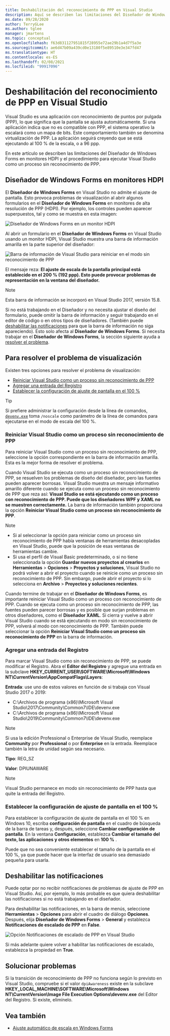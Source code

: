 ```yaml
---
title: Deshabilitación del reconocimiento de PPP en Visual Studio
description: Aquí se describen las limitaciones del Diseñador de Windows Forms en monitores HDPI y el procedimiento para ejecutar Visual Studio como un proceso sin reconocimiento de PPP.
ms.date: 09/28/2020
author: TerryGLee
ms.author: tglee
manager: jmartens
ms.topic: conceptual
ms.openlocfilehash: f63d831127951815f28955e72ae29b1a4d7f5a3e
ms.sourcegitcommit: ae6d47b09a439cd0e13180f5e89510e3e347fd47
ms.translationtype: HT
ms.contentlocale: es-ES
ms.lasthandoff: 02/08/2021
ms.locfileid: "99917096"
---
```

# <a name="disable-dpi-awareness-in-visual-studio"></a>Deshabilitación del reconocimiento de PPP en Visual Studio

Visual Studio es una aplicación con reconocimiento de puntos por pulgada (PPP), lo que significa que la pantalla se ajusta automáticamente. Si una aplicación indica que no es compatible con PPP, el sistema operativo la escalará como un mapa de bits. Este comportamiento también se denomina virtualización de PPP. La aplicación seguirá creyendo que se está ejecutando al 100 % de la escala, o a 96 ppp.

En este artículo se describen las limitaciones del Diseñador de Windows Forms en monitores HDPI y el procedimiento para ejecutar Visual Studio como un proceso sin reconocimiento de PPP.

## <a name="windows-forms-designer-on-hdpi-monitors"></a>Diseñador de Windows Forms en monitores HDPI

El **Diseñador de Windows Forms** en Visual Studio no admite el ajuste de pantalla. Esto provoca problemas de visualización al abrir algunos formularios en el **Diseñador de Windows Forms** en monitores de alta resolución de PPP (HDPI). Por ejemplo, los controles pueden aparecer superpuestos, tal y como se muestra en esta imagen:

![Diseñador de Windows Forms en un monitor HDPI](./media/win-forms-designer-hdpi.png)

Al abrir un formulario en el **Diseñador de Windows Forms** en Visual Studio usando un monitor HDPI, Visual Studio muestra una barra de información amarilla en la parte superior del diseñador:

![Barra de información de Visual Studio para reiniciar en el modo sin reconocimiento de PPP](./media/scaling-gold-bar.png)

El mensaje reza: **El ajuste de escala de la pantalla principal está establecido en el 200 % (192 ppp). Esto puede provocar problemas de representación en la ventana del diseñador.**

> [!NOTE]
> Esta barra de información se incorporó en Visual Studio 2017, versión 15.8.

Si no está trabajando en el Diseñador y no necesita ajustar el diseño del formulario, puede omitir la barra de información y seguir trabajando en el editor de código o en otros tipos de diseñadores. (También puede [deshabilitar las notificaciones](#disable-notifications) para que la barra de información no siga apareciendo). Esto solo afecta al **Diseñador de Windows Forms**. Si necesita trabajar en el **Diseñador de Windows Forms**, la sección siguiente ayuda a [resolver el problema](#to-resolve-the-display-problem).

## <a name="to-resolve-the-display-problem"></a>Para resolver el problema de visualización

Existen tres opciones para resolver el problema de visualización:

- [Reiniciar Visual Studio como un proceso sin reconocimiento de PPP](#restart-visual-studio-as-a-dpi-unaware-process)
- [Agregar una entrada del Registro](#add-a-registry-entry)
- [Establecer la configuración de ajuste de pantalla en el 100 %](#set-your-display-scaling-setting-to-100)

> [!TIP]
> Si prefiere administrar la configuración desde la línea de comandos, [`devenv.exe`](../ide/reference/devenv-command-line-switches.md) toma `/noscale` como parámetro de la línea de comandos para ejecutarse en el modo de escala del 100 %.

### <a name="restart-visual-studio-as-a-dpi-unaware-process"></a>Reiniciar Visual Studio como un proceso sin reconocimiento de PPP

Para reiniciar Visual Studio como un proceso sin reconocimiento de PPP, seleccione la opción correspondiente en la barra de información amarilla. Esta es la mejor forma de resolver el problema.

Cuando Visual Studio se ejecuta como un proceso sin reconocimiento de PPP, se resuelven los problemas de diseño del diseñador, pero las fuentes pueden aparecer borrosas. Visual Studio muestra un mensaje informativo amarillo diferente cuando se ejecuta como un proceso sin reconocimiento de PPP que reza así: **Visual Studio se está ejecutando como un proceso con reconocimiento de PPP. Puede que los diseñadores WPF y XAML no se muestren correctamente.** La barra de información también proporciona la opción **Reiniciar Visual Studio como un proceso sin reconocimiento de PPP**.

> [!NOTE]
> - Si al seleccionar la opción para reiniciar como un proceso sin reconocimiento de PPP había ventanas de herramientas desacopladas en Visual Studio, puede que la posición de esas ventanas de herramientas cambie.
> - Si usa el perfil de Visual Basic predeterminado, o si no tiene seleccionada la opción **Guardar nuevos proyectos al crearlos** en **Herramientas** > **Opciones** > **Proyectos y soluciones**, Visual Studio no podrá volver a abrir el proyecto cuando se reinicie como un proceso sin reconocimiento de PPP. Sin embargo, puede abrir el proyecto si lo selecciona en **Archivo** > **Proyectos y soluciones recientes**.

Cuando termine de trabajar en el **Diseñador de Windows Forms**, es importante reiniciar Visual Studio como un proceso con reconocimiento de PPP. Cuando se ejecuta como un proceso sin reconocimiento de PPP, las fuentes pueden parecer borrosas y es posible que surjan problemas en otros diseñadores, como el **Diseñador XAML**. Si cierra y vuelve a abrir Visual Studio cuando se está ejecutando en modo sin reconocimiento de PPP, volverá al modo con reconocimiento de PPP. También puede seleccionar la opción **Reiniciar Visual Studio como un proceso sin reconocimiento de PPP** en la barra de información.

### <a name="add-a-registry-entry"></a>Agregar una entrada del Registro

Para marcar Visual Studio como sin reconocimiento de PPP, se puede modificar el Registro. Abra el **Editor del Registro** y agregue una entrada en la subclave **HKEY_CURRENT_USER\SOFTWARE\Microsoft\Windows NT\CurrentVersion\AppCompatFlags\Layers**:

**Entrada**: use uno de estos valores en función de si trabaja con Visual Studio 2017 o 2019:

- C:\Archivos de programa (x86)\Microsoft Visual Studio\2017\Community\Common7\IDE\devenv.exe
- C:\Archivos de programa (x86)\Microsoft Visual Studio\2019\Community\Common7\IDE\devenv.exe

> [!NOTE]
> Si usa la edición Professional o Enterprise de Visual Studio, reemplace **Community** por **Professional** o por **Enterprise** en la entrada. Reemplace también la letra de unidad según sea necesario.

**Tipo**: REG_SZ

**Valor**: DPIUNAWARE

> [!NOTE]
> Visual Studio permanece en modo sin reconocimiento de PPP hasta que quite la entrada del Registro.

### <a name="set-your-display-scaling-setting-to-100"></a>Establecer la configuración de ajuste de pantalla en el 100 %

Para establecer la configuración de ajuste de pantalla en el 100 % en Windows 10, escriba **configuración de pantalla** en el cuadro de búsqueda de la barra de tareas y, después, seleccione **Cambiar configuración de pantalla**. En la ventana **Configuración**, establezca **Cambiar el tamaño del texto, las aplicaciones y otros elementos** en **100 %** .

Puede que no sea conveniente establecer el tamaño de la pantalla en el 100 %, ya que puede hacer que la interfaz de usuario sea demasiado pequeña para usarla.

## <a name="disable-notifications"></a>Deshabilitar las notificaciones

Puede optar por no recibir notificaciones de problemas de ajuste de PPP en Visual Studio. Así, por ejemplo, lo más probable es que quiera deshabilitar las notificaciones si no está trabajando en el diseñador.

Para deshabilitar las notificaciones, en la barra de menús, seleccione **Herramientas** > **Opciones** para abrir el cuadro de diálogo **Opciones**. Después, elija **Diseñador de Windows Forms** > **General** y establezca **Notificaciones de escalado de PPP** en **False**.

![Opción Notificaciones de escalado de PPP en Visual Studio](./media/notifications-option.png)

Si más adelante quiere volver a habilitar las notificaciones de escalado, establezca la propiedad en **True**.

## <a name="troubleshoot"></a>Solucionar problemas

Si la transición de reconocimiento de PPP no funciona según lo previsto en Visual Studio, compruebe si el valor `dpiAwareness` existe en la subclave **HKEY_LOCAL_MACHINE\SOFTWARE\Microsoft\Windows NT\CurrentVersion\Image File Execution Options\devenv.exe** del Editor del Registro. Si existe, elimínelo.

## <a name="see-also"></a>Vea también

- [Ajuste automático de escala en Windows Forms](/dotnet/framework/winforms/automatic-scaling-in-windows-forms)
